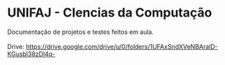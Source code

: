 # UNIFAJ - CIencias da Computação

Documentação de projetos e testes feitos em aula. <br></br>
Drive: https://drive.google.com/drive/u/0/folders/1UFAxSndXVeNBAralD-KGusbl38zDl4q-
